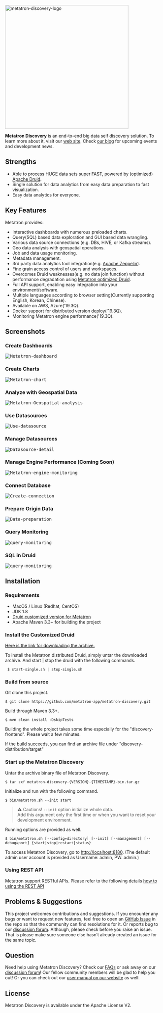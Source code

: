 <img title="logo-metatron" src="https://user-images.githubusercontent.com/6300003/44013820-f7647c96-9f02-11e8-8066-1c97f8b1662c.png" alt="metatron-discovery-logo" width="400px">

**Metatron Discovery** is an end-to-end big data self discovery solution.
To learn more about it, visit our [web site](https://metatron.app). Check [our blog](https://metatron.app/index.php/blog/) for upcoming events and development news.


Strengths
------------------

- Able to process HUGE data sets super FAST, powered by (optimized) [Apache Druid](http://druid.io/).
- Single solution for data analytics from easy data preparation to fast visualization.
- Easy data analytics for everyone.


Key Features
------------------

Metatron provides:
- Interactive dashboards with numerous preloaded charts.
- Query(SQL) based data exploration and GUI based data wrangling.
- Various data source connections (e.g. DBs, HIVE, or Kafka streams).
- Geo data analysis with geospatial operations.
- Job and data usage monitoring.
- Metadata management.
- 3rd party data analytics tool integration(e.g. [Apache Zeppelin](https://zeppelin.apache.org/)).
- Fine grain access control of users and workspaces.
- Overcomes Druid weaknesses(e.g. no data join function) without performance degradation using [Metatron optimized Druid](https://metatron.app/index.php/2018/06/15/skt-druid-features/).
- Full API support, enabling easy integration into your environment/software.
- Multiple languages according to browser setting(Currently supporting English, Korean, Chinese).
- Available on AWS, Azure('19.3Q).
- Docker support for distributed version deploy('19.3Q).
- Monitoring Metatron engine performance('19.3Q).

Screenshots
------------------
### Create Dashboards
<kbd><img title="Metatron-dashboard" src="https://user-images.githubusercontent.com/8841220/56104113-598f0880-5f71-11e9-8dbc-930703fe9b92.png"></kbd><br />

### Create Charts
<kbd><img title="Metatron-chart" src="https://user-images.githubusercontent.com/6300003/44201180-98bb4e80-a183-11e8-81da-54dd59d14330.png"></kbd><br />

### Analyze with Geospatial Data
<kbd><img title="Metatron-Geospatial-analysis" src="https://user-images.githubusercontent.com/8841220/55847737-641e5c00-5b85-11e9-84ed-ea1194c3710a.png"></kbd><br />

### Use Datasources
<kbd><img title="Use-datasource" src="https://user-images.githubusercontent.com/6300003/44200744-51808e00-a182-11e8-8fc6-d30d56b4ab26.png"></kbd><br />

### Manage Datasources
<kbd><img title="Datasource-detail" src="https://user-images.githubusercontent.com/6300003/44200028-95729380-a180-11e8-95fb-070d7ed0d260.png"></kbd><br />

### Manage Engine Performance (Coming Soon)
<kbd><img title="Metatron-engine-monitoring" src="https://user-images.githubusercontent.com/6300003/53152270-73a70d00-35f8-11e9-8412-096e6099adab.png"></kbd><br />

### Connect Database
<kbd><img title="Create-connection" src="https://user-images.githubusercontent.com/6300003/44200666-1bdba500-a182-11e8-8b2b-43dfdfe30bf4.png"></kbd><br />

### Prepare Origin Data
<kbd><img title="Data-preparation" src="https://user-images.githubusercontent.com/8841220/53787835-688e9e00-3f63-11e9-94db-078dc5add109.png"></kbd><br />

### Query Monitoring
<kbd><img title="query-monitoring" src="https://metatron.app/wp-content/uploads/2018/10/screencapture-discovery-metatron-app-app-v2-management-monitoring-statistics-2018-10-29-15_38_15-1.png"><br /></kbd>

### SQL in Druid
<kbd><img title="query-monitoring" src="https://user-images.githubusercontent.com/8841220/53787073-f917af00-3f60-11e9-9e11-a9dfe82a99da.png"><br /></kbd>

Installation
----------------------------
### Requirements
- MacOS / Linux (Redhat, CentOS)
- JDK 1.8
- [Druid customized version for Metatron](https://sktmetatronkrsouthshared.blob.core.windows.net/metatron-public/discovery-dist/latest/druid-0.9.1-latest-hadoop-2.7.3-bin.tar.gz)
- Apache Maven 3.3+ for building the project

### Install the Customized Druid
[Here is the link for downloading the archive.](https://sktmetatronkrsouthshared.blob.core.windows.net/metatron-public/discovery-dist/latest/druid-0.9.1-latest-hadoop-2.7.3-bin.tar.gz)

To install the Metatron distributed Druid, simply untar the downloaded archive. And start | stop the druid with the following commands.
<pre><code> $ start-single.sh | stop-single.sh </code></pre>

### Build from source
Git clone this project.
<pre><code>$ git clone https://github.com/metatron-app/metatron-discovery.git</code></pre>
Build through Maven 3.3+.
<pre><code>$ mvn clean install -DskipTests</code></pre>
Building the whole project takes some time especially for the "discovery-frontend". Please wait a few minutes.

If the build succeeds, you can find an archive file under "discovery-distribution/target"

### Start up the Metatron Discovery
Untar the archive binary file of Metatron Discovery.
<pre><code>$ tar zxf metatron-discovery-{VERSION}-{TIMESTAMP}-bin.tar.gz</code></pre>
Initialize and run with the following command.
<pre><code>$ bin/metatron.sh --init start</code></pre>
> :warning: Cautions! `--init` option initialize whole data.  
> Add this argument only the first time or when you want to reset your development environment.

Running options are provided as well.
<pre><code>$ bin/metatron.sh [--config=directory] [--init] [--management] [--debug=port] {start|stop|restart|status}</code></pre>
To access Metatron Discovery, go to [http://localhost:8180](http://localhost:8180). (The default admin user account is provided as Username: admin, PW: admin.)

### Using REST API
Metatron support RESTful APIs. Please refer to the following details [how to using the REST API](.github/USE_REST_API.md)

Problems & Suggestions
----------------------------
This project welcomes contributions and suggestions. If you encounter any bugs or want to request new features, feel free to open an [GitHub Issue](https://github.com/metatron-app/metatron-discovery/issues) in the repo so that the community can find resolutions for it. Or reports bug to our [discussion forum](https://metatron.app/discussion/). Although, please check before you raise an issue. That is please make sure someone else hasn’t already created an issue for the same topic.

Question
----------------------------
Need help using Metatron Discovery? Check our [FAQs](https://metatron.app/discussion) or ask away on our [discussion forum](https://groups.google.com/d/forum/metatron-discovery)! Our fellow community members will be glad to help you out! Or you can check out our [user manual on our website](https://metatron.app/documents) as well.

License
----------------------------
Metatron Discovery is available under the Apache License V2.
